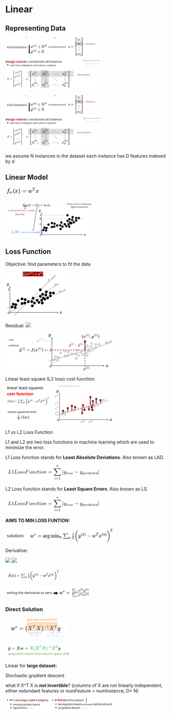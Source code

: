 # Linear

## Representing Data

![](.gitbook/assets/image%20%2839%29.png)

![](.gitbook/assets/image%20%2851%29.png)

we assume N instances in the dataset each instance has D features indexed by d

## Linear Model

![](.gitbook/assets/image%20%2867%29.png)

![](.gitbook/assets/image%20%2820%29.png)

## Loss Function

Objective:  find parameters to fit the data

![](.gitbook/assets/image%20%2863%29.png)

Residual: ![](file:///C:/Users/ldhan/AppData/Local/Temp/msohtmlclip1/01/clip_image012.jpg)

![](.gitbook/assets/image%20%282%29.png)

Linear least square \(L2 loss\) cost function:

![](.gitbook/assets/image%20%2835%29.png)

L1 vs L2 Loss Function

L1 and L2 are two loss functions in machine learning which are used to minimize the error.

L1 Loss function stands for **Least Absolute Deviations**. Also known as LAD.

![](.gitbook/assets/image%20%2858%29.png)

L2 Loss function stands for **Least Square Errors**. Also known as LS.

![](.gitbook/assets/image%20%2869%29.png)

**AIMS TO MIN LOSS FUNTION:**

![](.gitbook/assets/image%20%2881%29.png)

Derivative:

![](file:///C:/Users/ldhan/AppData/Local/Temp/msohtmlclip1/01/clip_image022.jpg) ![](file:///C:/Users/ldhan/AppData/Local/Temp/msohtmlclip1/01/clip_image024.jpg)

![](.gitbook/assets/image%20%2865%29.png)

![](.gitbook/assets/image%20%2833%29.png)

### Direct Solution

![](.gitbook/assets/image%20%2837%29.png)

![](.gitbook/assets/image%20%2852%29.png)

Linear for **large dataset:**

Stochastic gradient descent

what if X^T X is **not invertible**? \(columns of X are not linearly independent, either redundant features or numFeature &gt; numInstance; D&gt; N\)

![](.gitbook/assets/image%20%289%29.png)

